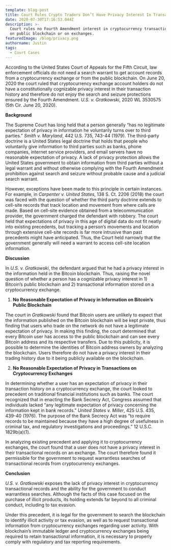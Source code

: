 ```yaml
---
template: blog-post
title: Court Rules Crypto Traders Don’t Have Privacy Interest In Transaction Records
date: 2020-07-30T17:16:53.044Z
description: >-
  Court rules no Fourth Amendment interest in cryptocurrency transaction history
  on public blockchain or on exchanges.
featuredImage: /blog/privacy.png
authorname: Justin
tags:
  - Court Cases
---
```

According to the United States Court of Appeals for the Fifth Circuit, law enforcement officials do not need a search warrant to get account records from a cryptocurrency exchange or from the public blockchain. On June 20, 2020 the court ruled that cryptocurrency exchange account holders do not have a constitutionally cognizable privacy interest in their transaction history and therefore do not enjoy the search and seizure protections ensured by the Fourth Amendment. *U.S. v. Gratkowski*, 2020 WL 3530575 (5th Cir. June 20, 2020).



**Background**

The Supreme Court has long held that a person generally “has no legitimate expectation of privacy in information he voluntarily turns over to third parties.” *Smith v. Maryland*, 442 U.S. 735, 743-44 (1979). The third-party doctrine is a United States legal doctrine that holds that people who voluntarily give information to third parties such as banks, phone companies, internet service providers, and email servers have no reasonable expectation of privacy. A lack of privacy protection allows the United States government to obtain information from third parties without a legal warrant and without otherwise complying with the Fourth Amendment prohibition against search and seizure without probable cause and a judicial search warrant.



However, exceptions have been made to this principle in certain instances. For example, in *Carpenter v. United States*, 138 S. Ct. 2206 (2018) the court was faced with the question of whether the third party doctrine extends to cell-site records that track location and movement from where calls are made. Based on cell-site evidence obtained from a telecommunication provider, the government charged the defendant with robbery. The court held that expectations of privacy in this age of digital data do not fit neatly into existing precedents, but tracking a person’s movements and location through extensive cell-site records is far more intrusive than past precedents might have anticipated. Thus, the Court held narrowly that the government generally will need a warrant to access cell-site location information.



**Discussion**

In *U.S. v. Gratkowski*, the defendant argued that he had a privacy interest in the information held in the Bitcoin blockchain. Thus, raising the novel question of whether a person has a cognizable privacy interest in 1) Bitcoin’s public blockchain and 2) transactional information stored on a cryptocurrency exchange.



1. **No Reasonable Expectation of Privacy in Information on Bitcoin’s Public Blockchain**

The court in *Gratkowski* found that Bitcoin users are unlikely to expect that the information published on the Bitcoin blockchain will be kept private, thus finding that users who trade on the network do not have a legitimate expectation of privacy. In making this finding, the court determined that every Bitcoin user has access to the public blockchain and can see every Bitcoin address and its respective transfers. Due to this publicity, it is possible to determine the identities of Bitcoin address owners by analyzing the blockchain. Users therefore do not have a privacy interest in their trading history due to it being publicly available on the blockchain.



2. **No Reasonable Expectation of Privacy in Transactions on Cryptocurrency Exchanges**

In determining whether a user has an expectation of privacy in their transaction history on a cryptocurrency exchange, the court looked to precedent on traditional financial institutions such as banks. The court recognized that in enacting the Bank Secrecy Act, Congress assumed that individuals lacked “any legitimate expectation of privacy concerning the information kept in bank records.” *United States v. Miller*, 425 U.S. 435, 439-40 (1976). The purpose of the Bank Secrecy Act was “to require records to be maintained because they have a high degree of usefulness in criminal tax, and regulatory investigations and proceedings.” 12 U.S.C. 1829b(a)(1).



In analyzing existing precedent and applying it to cryptocurrency exchanges, the court found that a user does not have a privacy interest in their transactional records on an exchange. The court therefore found it permissible for the government to request warrantless searches of transactional records from cryptocurrency exchanges.



**Conclusion**

*U.S. v. Gratkowski* exposes the lack of privacy interest in cryptocurrency transactional records and the ability for the government to conduct warrantless searches. Although the facts of this case focused on the purchase of illicit products, its holding extends far beyond to all criminal conduct, including to tax evasion.



Under this precedent, it is legal for the government to search the blockchain to identify illicit activity or tax evasion, as well as to request transactional information from cryptocurrency exchanges regarding user activity. With blockchain’s immutable ledger and cryptocurrency exchanges being required to retain transactional information, it is necessary to properly comply with regulatory and tax reporting requirements.

